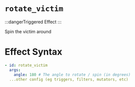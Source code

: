 # `rotate_victim`
:::dangerTriggered Effect
:::

Spin the victim around

# Effect Syntax
```yaml
- id: rotate_victim
  args:
    angle: 180 # The angle to rotate / spin (in degrees)
  ...other config (eg triggers, filters, mutators, etc)
```
